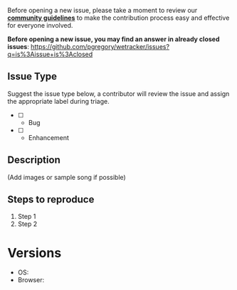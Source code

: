 Before opening a new issue, please take a moment to review our [**community guidelines**](https://github.com/pgregory/wetracker/blob/master/.github/CONTRIBUTING.md) to make the contribution process easy and effective for everyone involved.

**Before opening a new issue, you may find an answer in already closed issues**:
https://github.com/pgregory/wetracker/issues?q=is%3Aissue+is%3Aclosed

## Issue Type

Suggest the issue type below, a contributor will review the issue and assign the appropriate label during triage.

 - [ ] - Bug
 - [ ] - Enhancement

## Description

(Add images or sample song if possible)

## Steps to reproduce

1. Step 1
2. Step 2

# Versions

- OS:
- Browser:
